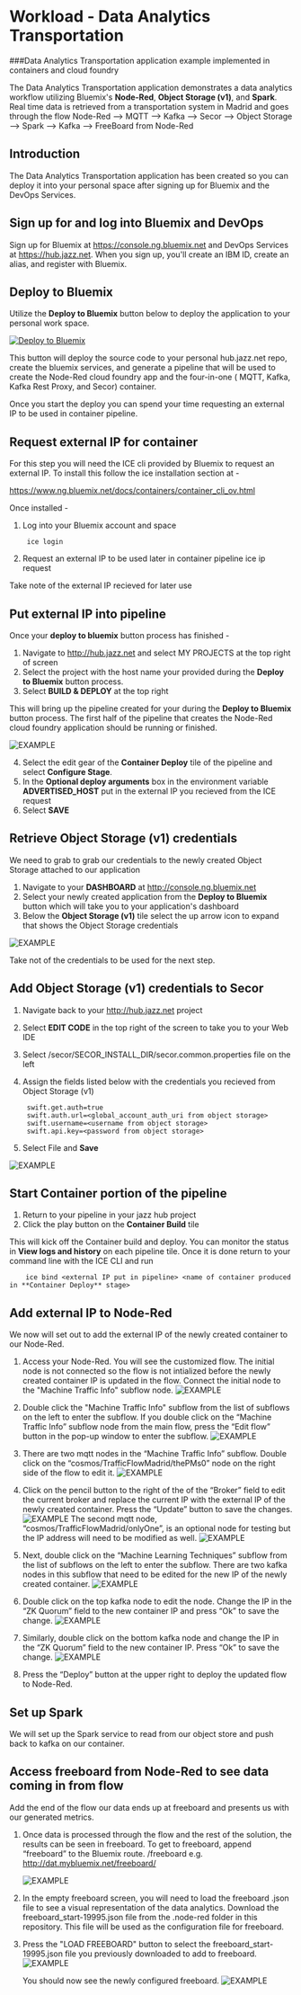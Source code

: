 # Workload - Data Analytics Transportation 


###Data Analytics Transportation application example implemented in containers and cloud foundry


The Data Analytics Transportation application demonstrates
a data analytics workflow utilizing Bluemix's **Node-Red**, **Object Storage (v1)**, and **Spark**. Real time data is retrieved from a transportation
system in Madrid and goes through the flow Node-Red --> MQTT --> Kafka --> Secor --> Object Storage --> Spark --> Kafka --> FreeBoard from Node-Red

## Introduction

The Data Analytics Transportation application has been created so you can deploy it into your personal space
after signing up for Bluemix and the DevOps Services. 

## Sign up for and log into Bluemix and DevOps

Sign up for Bluemix at https://console.ng.bluemix.net and DevOps Services at https://hub.jazz.net.
When you sign up, you'll create an IBM ID, create an alias, and register with Bluemix.

## Deploy to Bluemix

Utilize the **Deploy to Bluemix** button below to deploy the application to your personal work space.

[![Deploy to Bluemix](https://bluemix.net/deploy/button.png)](https://bluemix.net/deploy?repository=https://hub.jazz.net/git/wprichar/data-analytics-transportation)

This button will deploy the source code to your personal hub.jazz.net repo, create the bluemix services, and generate a pipeline that will be used to create the 
Node-Red cloud foundry app and the four-in-one ( MQTT, Kafka, Kafka Rest Proxy, and Secor) container.

Once you start the deploy you can spend your time requesting an external IP to be used in container pipeline.

## Request external IP for container

For this step you will need the ICE cli provided by Bluemix to request an external IP. To install this follow the ice installation section at - 

https://www.ng.bluemix.net/docs/containers/container_cli_ov.html

Once installed -

1. Log into your Bluemix account and space 

		ice login
2. Request an external IP to be used later in container pipeline
		ice ip request
		
Take note of the external IP recieved for later use


## Put external IP into pipeline

Once your **deploy to bluemix** button process has finished - 

1. Navigate to http://hub.jazz.net and select MY PROJECTS at the top right of screen
2. Select the project with the host name your provided during the **Deploy to Bluemix** button process.
3. Select **BUILD & DEPLOY** at the top right

This will bring up the pipeline created for your during the **Deploy to Bluemix** button process. The first half of the pipeline that creates the Node-Red
cloud foundry application should be running or finished.

 
![EXAMPLE](images/pipelinestatus2.jpg)

4. Select the edit gear of the **Container Deploy** tile of the pipeline and select **Configure Stage**.
5. In the **Optional deploy arguments** box in the environment variable **ADVERTISED_HOST** put in the external IP you recieved from the ICE request
6. Select **SAVE**


## Retrieve Object Storage (v1) credentials

We need to grab to grab our credentials to the newly created Object Storage attached to our application


1. Navigate to your **DASHBOARD** at http://console.ng.bluemix.net
2. Select your newly created application from the **Deploy to Bluemix** button which will take you to your application's dashboard
2. Below the **Object Storage (v1)** tile select the up arrow icon to expand that shows the Object Storage credentials


![EXAMPLE](images/uparrow.jpg) 


Take not of the credentials to be used for the next step.


## Add Object Storage (v1) credentials to Secor

1. Navigate back to your http://hub.jazz.net project
2. Select **EDIT CODE** in the top right of the screen to take you to your Web IDE
3. Select /secor/SECOR_INSTALL_DIR/secor.common.properties file on the left
4. Assign the fields listed below with the credentials you recieved from Object Storage (v1)

		swift.get.auth=true
		swift.auth.url=<global_account_auth_uri from object storage>
		swift.username=<username from object storage>
		swift.api.key=<password from object storage>
5. Select File and **Save**

![EXAMPLE](images/secorcredentials.jpg)

## Start Container portion of the pipeline

1. Return to your pipeline in your jazz hub project
2. Click the play button on the **Container Build** tile

This will kick off the Container build and deploy. You can monitor the status in **View logs and history** on each pipeline tile. Once it is done return to your command line with the ICE CLI and run

		ice bind <external IP put in pipeline> <name of container produced in **Container Deploy** stage>
		

## Add external IP to Node-Red

We now will set out to add the external IP of the newly created container to our Node-Red.

1. Access your Node-Red. You will see the customized flow. The initial node is not connected so the flow is not intialized before the newly created container IP is updated in the flow.
Connect the initial node to the "Machine Traffic Info" subflow node.
![EXAMPLE](images/connect_start_node.png)

2. Double click the "Machine Traffic Info" subflow from the list of subflows on the left to enter the subflow. If you double click on the “Machine Traffic Info” subflow node from the main flow, press the “Edit flow” button in the pop-up window to enter the subflow.
![EXAMPLE](images/mqtt_node_overview_flow.png)

3. There are two mqtt nodes in the “Machine Traffic Info” subflow. Double click on the “cosmos/TrafficFlowMadrid/thePMs0” node on the right side of the flow to edit it. 
![EXAMPLE](images/mqtt_ip_edit.jpg)

4. Click on the pencil button to the right of the of the “Broker” field to edit the current broker and replace the current IP with the external IP of the newly created container. Press the “Update” button to save the changes.
![EXAMPLE](images/mqtt_edit_node.jpg)
The second mqtt node, “cosmos/TrafficFlowMadrid/onlyOne”, is an optional node for testing but the IP address will need to be modified as well.
![EXAMPLE](images/mqtt_ip_edit_extra.jpg)

5. Next, double click on the “Machine Learning Techniques” subflow from the list of subflows on the left to enter the subflow. There are two kafka nodes in this subflow that need to be edited for the new IP of the newly created container.
![EXAMPLE](images/kafka_node_overview_flow.png)

6. Double click on the top kafka node to edit the node. Change the IP in the “ZK Quorum” field to the new container IP and press “Ok” to save the change.
![EXAMPLE](images/kafka_node_edit1.png)

7. Similarly, double click on the bottom kafka node and change the IP in the “ZK Quorum” field to the new container IP. Press “Ok” to save the change.
![EXAMPLE](images/kafka_node_edit2.png)

8. Press the “Deploy” button at the upper right to deploy the updated flow to Node-Red.



## Set up Spark

We will set up the Spark service to read from our object store and push back to kafka on our container.


## Access freeboard from Node-Red to see data coming in from flow

Add the end of the flow our data ends up at freeboard and presents us with our generated metrics.

1. Once data is processed through the flow and the rest of the solution, the results can be seen in freeboard. To get to freeboard, append “freeboard” to the Bluemix route. <route>/freeboard
e.g. http://dat.mybluemix.net/freeboard/

	![EXAMPLE](images/bluemix_route.jpg)

2. In the empty freeboard screen, you will need to load the freeboard .json file to see a visual representation of the data analytics. Download the freeboard_start-19995.json file from the .node-red folder in this repository. This file will be used as the configuration file for freeboard.

3. Press the "LOAD FREEBOARD" button to select the freeboard_start-19995.json file you previously downloaded to add to freeboard.
![EXAMPLE](images/blank_freeboard.jpg)

	You should now see the newly configured freeboard.
![EXAMPLE](images/loaded_freeboard.png)

